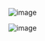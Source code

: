 

![image](https://github.com/user-attachments/assets/edbb0f52-0b92-4c10-8440-a5ae3bc2b48e)

![image](https://github.com/user-attachments/assets/2e099c22-79b8-447c-9d64-561d61599fc5)

